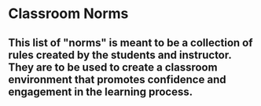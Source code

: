 # Classroom Norms
This list of "norms" is meant to be a collection of rules created by the students and instructor.  They are to be used to create a classroom environment that promotes confidence and engagement in the learning process.
- 